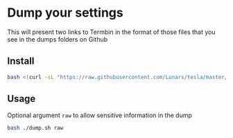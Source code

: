 # Dump your settings

This will present two links to Termbin in the format of those files that you see in the dumps folders on Github

## Install

```bash
bash <(curl -sL "https://raw.githubusercontent.com/Lunars/tesla/master/dumps/dump.sh?$(date +%s)")
```

## Usage

Optional argument `raw` to allow sensitive information in the dump

```bash
bash ./dump.sh raw
```
